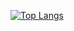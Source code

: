 <!--## Hi there 👋-->

<!--https://github.com/anuraghazra/github-readme-stats-->
[![Top Langs](https://github-readme-stats.vercel.app/api/top-langs/?username=vl4xd)](https://github.com/anuraghazra/github-readme-stats)

<!--
**vl4xd/vl4xd** is a ✨ _special_ ✨ repository because its `README.md` (this file) appears on your GitHub profile.

Here are some ideas to get you started:

- 🔭 I’m currently working on ...
- 🌱 I’m currently learning ...
- 👯 I’m looking to collaborate on ...
- 🤔 I’m looking for help with ...
- 💬 Ask me about ...
- 📫 How to reach me: ...
- 😄 Pronouns: ...
- ⚡ Fun fact: ...
-->
